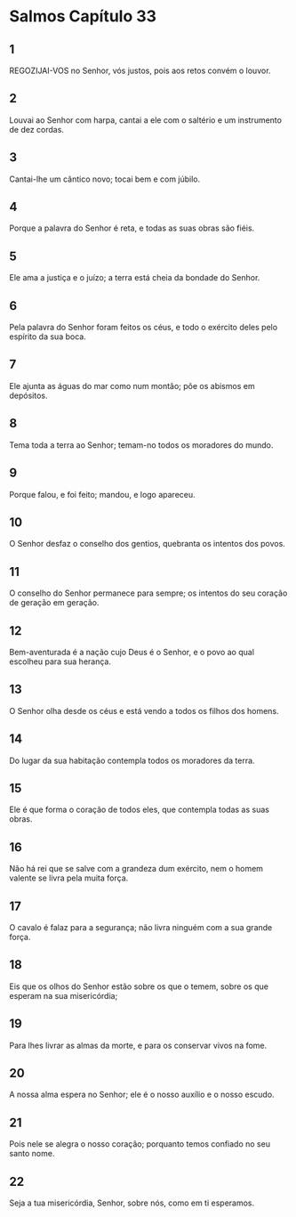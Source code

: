 # Salmos Capítulo 33

## 1
REGOZIJAI-VOS no Senhor, vós justos, pois aos retos convém o louvor.

## 2
Louvai ao Senhor com harpa, cantai a ele com o saltério e um instrumento de dez cordas.

## 3
Cantai-lhe um cântico novo; tocai bem e com júbilo.

## 4
Porque a palavra do Senhor é reta, e todas as suas obras são fiéis.

## 5
Ele ama a justiça e o juízo; a terra está cheia da bondade do Senhor.

## 6
Pela palavra do Senhor foram feitos os céus, e todo o exército deles pelo espírito da sua boca.

## 7
Ele ajunta as águas do mar como num montão; põe os abismos em depósitos.

## 8
Tema toda a terra ao Senhor; temam-no todos os moradores do mundo.

## 9
Porque falou, e foi feito; mandou, e logo apareceu.

## 10
O Senhor desfaz o conselho dos gentios, quebranta os intentos dos povos.

## 11
O conselho do Senhor permanece para sempre; os intentos do seu coração de geração em geração.

## 12
Bem-aventurada é a nação cujo Deus é o Senhor, e o povo ao qual escolheu para sua herança.

## 13
O Senhor olha desde os céus e está vendo a todos os filhos dos homens.

## 14
Do lugar da sua habitação contempla todos os moradores da terra.

## 15
Ele é que forma o coração de todos eles, que contempla todas as suas obras.

## 16
Não há rei que se salve com a grandeza dum exército, nem o homem valente se livra pela muita força.

## 17
O cavalo é falaz para a segurança; não livra ninguém com a sua grande força.

## 18
Eis que os olhos do Senhor estão sobre os que o temem, sobre os que esperam na sua misericórdia;

## 19
Para lhes livrar as almas da morte, e para os conservar vivos na fome.

## 20
A nossa alma espera no Senhor; ele é o nosso auxílio e o nosso escudo.

## 21
Pois nele se alegra o nosso coração; porquanto temos confiado no seu santo nome.

## 22
Seja a tua misericórdia, Senhor, sobre nós, como em ti esperamos.

